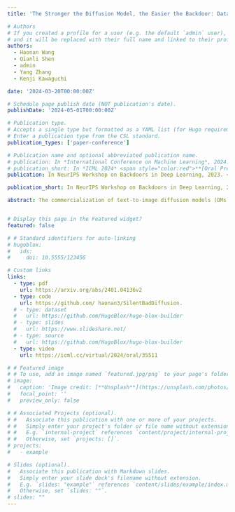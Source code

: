 ```yaml
---
title: 'The Stronger the Diffusion Model, the Easier the Backdoor: Data Poisoning to Induce Copyright Breaches Without Adjusting Finetuning Pipeline'

# Authors
# If you created a profile for a user (e.g. the default `admin` user), write the username (folder name) here
# and it will be replaced with their full name and linked to their profile.
authors:
  - Haonan Wang
  - Qianli Shen
  - admin
  - Yang Zhang
  - Kenji Kawaguchi

date: '2024-03-20T00:00:00Z'

# Schedule page publish date (NOT publication's date).
publishDate: '2024-05-01T00:00:00Z'

# Publication type.
# Accepts a single type but formatted as a YAML list (for Hugo requirements).
# Enter a publication type from the CSL standard.
publication_types: ['paper-conference']

# Publication name and optional abbreviated publication name.
# publication: In *International Conference on Machine Learning*, 2024. <span style="color:red">**[Oral Presentation (Top ∼2% among submissions)]**</span>
# publication_short: In *ICML 2024* <span style="color:red">**[Oral Presentation (Top ∼2% among submissions)]**</span>
publication: In NeurIPS Workshop on Backdoors in Deep Learning, 2023. <span style="color:red">**[Oral Presentation]**</span>; In *International Conference on Machine Learning*, 2024. <span style="color:red">**[Oral Presentation (Top ∼2% among submissions)]**</span>

publication_short: In NeurIPS Workshop on Backdoors in Deep Learning, 2023. <span style="color:red">**[Oral Presentation]**</span>; In *ICML 2024* <span style="color:red">**[Oral Presentation (Top ∼2% among submissions)]**</span>

abstract: The commercialization of text-to-image diffusion models (DMs) brings forth potential copyright concerns. Despite numerous attempts to protect DMs from copyright issues, the vulnerabilities of these solutions are underexplored. In this study, we formalized the Copyright Infringement Attack on generative AI models and proposed a backdoor attack method, SilentBadDiffusion, to induce copyright infringement without requiring access to or control over training processes. Our method strategically embeds connections between pieces of copyrighted information and text references in poisoning data while carefully dispersing that information, making the poisoning data inconspicuous when integrated into a clean dataset. Our experiments show the stealth and efficacy of the poisoning data. When given specific text prompts, DMs trained with a poisoning ratio of 0.20% can produce copyrighted images. Additionally, the results reveal that the more sophisticated the DMs are, the easier the success of the attack becomes. These findings underline potential pitfalls in the prevailing copyright protection strategies and underscore the necessity for increased scrutiny to prevent the misuse of DMs.


# Display this page in the Featured widget?
featured: false

# # Standard identifiers for auto-linking
# hugoblox:
#   ids:
#     doi: 10.5555/123456

# Custom links
links:
  - type: pdf
    url: https://arxiv.org/abs/2401.04136v2
  - type: code
    url: https://github.com/ haonan3/SilentBadDiffusion.
  # - type: dataset
  #   url: https://github.com/HugoBlox/hugo-blox-builder
  # - type: slides
  #   url: https://www.slideshare.net/
  # - type: source
  #   url: https://github.com/HugoBlox/hugo-blox-builder
  - type: video
    url: https://icml.cc/virtual/2024/oral/35511

# # Featured image
# # To use, add an image named `featured.jpg/png` to your page's folder.
# image:
#   caption: 'Image credit: [**Unsplash**](https://unsplash.com/photos/pLCdAaMFLTE)'
#   focal_point: ''
#   preview_only: false

# # Associated Projects (optional).
# #   Associate this publication with one or more of your projects.
# #   Simply enter your project's folder or file name without extension.
# #   E.g. `internal-project` references `content/project/internal-project/index.md`.
# #   Otherwise, set `projects: []`.
# projects:
#   - example

# Slides (optional).
#   Associate this publication with Markdown slides.
#   Simply enter your slide deck's filename without extension.
#   E.g. `slides: "example"` references `content/slides/example/index.md`.
#   Otherwise, set `slides: ""`.
# slides: ""
---
```

<!-- 
> [!NOTE]
> Click the _Cite_ button above to demo the feature to enable visitors to import publication metadata into their reference management software.

> [!NOTE]
> Create your slides in Markdown - click the _Slides_ button to check out the example.

Add the publication's **full text** or **supplementary notes** here. You can use rich formatting such as including [code, math, and images](https://docs.hugoblox.com/content/writing-markdown-latex/). -->
